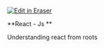 <p><a target="_blank" href="https://app.eraser.io/workspace/orOdA0Z8Jq4M8eeZha1v" id="edit-in-eraser-github-link"><img alt="Edit in Eraser" src="https://firebasestorage.googleapis.com/v0/b/second-petal-295822.appspot.com/o/images%2Fgithub%2FOpen%20in%20Eraser.svg?alt=media&amp;token=968381c8-a7e7-472a-8ed6-4a6626da5501"></a></p>

**React - Js **

Understanding react from roots 




<!--- Eraser file: https://app.eraser.io/workspace/orOdA0Z8Jq4M8eeZha1v --->